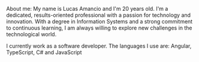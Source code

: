 About me: My name is Lucas Amancio and I'm 20 years old. I'm a dedicated, results-oriented professional with a passion for technology and innovation. With a degree in Information Systems and a strong commitment to continuous learning, I am always willing to explore new challenges in the technological world.

I currently work as a software developer. The languages I use are: Angular, TypeScript, C# and JavaScript


